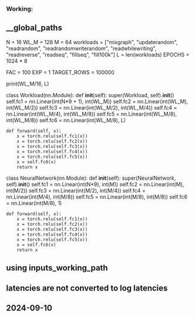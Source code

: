 ### Working:

## __global_paths
N = 16
WL_M = 128
M = 64
workloads = ["mixgraph", "updaterandom", "readrandom", "readrandomwriterandom", "readwhilewriting", "readreverse", "readseq", "fillseq", "fill100k"]
L = len(workloads)
EPOCHS = 1024 * 8

FAC = 100
EXP = 1
TARGET_ROWS = 100000

print(WL_M/16, L)

class Workload(nn.Module):
    def __init__(self):
        super(Workload, self).__init__()
        self.fc1 = nn.Linear(int(N*9 + 1), int(WL_M))
        self.fc2 = nn.Linear(int(WL_M), int(WL_M/2))
        self.fc3 = nn.Linear(int(WL_M/2), int(WL_M/4))
        self.fc4 = nn.Linear(int(WL_M/4), int(WL_M/8))
        self.fc5 = nn.Linear(int(WL_M/8), int(WL_M/8))
        self.fc6 = nn.Linear(int(WL_M/8), L)

    def forward(self, x):
        x = torch.relu(self.fc1(x))
        x = torch.relu(self.fc2(x))
        x = torch.relu(self.fc3(x))
        x = torch.relu(self.fc4(x))
        x = torch.relu(self.fc5(x))
        x = self.fc6(x)
        return x
      
class NeuralNetwork(nn.Module):
    def __init__(self):
        super(NeuralNetwork, self).__init__()
        self.fc1 = nn.Linear(int(N*9), int(M))
        self.fc2 = nn.Linear(int(M), int(M/2))
        self.fc3 = nn.Linear(int(M/2), int(M/4))
        self.fc4 = nn.Linear(int(M/4), int(M/8))
        self.fc5 = nn.Linear(int(M/8), int(M/8))
        self.fc6 = nn.Linear(int(M/8), 1)

    def forward(self, x):
        x = torch.relu(self.fc1(x))
        x = torch.relu(self.fc2(x))
        x = torch.relu(self.fc3(x))
        x = torch.relu(self.fc4(x))
        x = torch.relu(self.fc5(x))
        x = self.fc6(x)
        return x

## using inputs_working_path

## latencies are not converted to log latencies

## 2024-09-10
